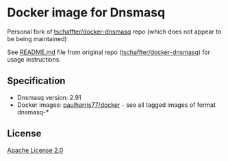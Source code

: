 # Docker image for Dnsmasq
Personal fork of [tschaffter/docker-dnsmasq] repo (which does not appear to be being maintained)

See [README.md](https://github.com/tschaffter/docker-dnsmasq/blob/main/README.md) file from original repo ([tschaffter/docker-dnsmasq]) for usage instructions.


## Specification

- Dnsmasq version: 2.91
- Docker images: [paulharris77/docker] - see all tagged images of format dnsmasq-*


## License

[Apache License 2.0]

<!-- Links -->


[paulharris77/docker]: https://hub.docker.com/r/paulharris77/docker
[tschaffter/docker-dnsmasq]: https://github.com/tschaffter/docker-dnsmasq
[tschaffter/dnsmasq]: https://hub.docker.com/r/tschaffter/dnsmasq
[Apache License 2.0]: https://github.com/tschaffter/docker-dnsmasq/blob/main/LICENSE
